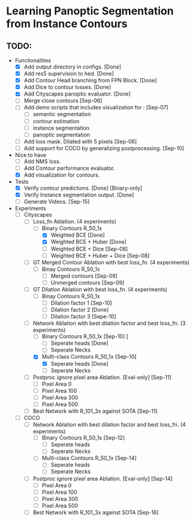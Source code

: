# Learning Panoptic Segmentation from Instance Contours 
## TODO:
* Functionalities
  - [x] Add output directory in configs. [Done]
  - [x] Add res5 supervision to hed. [Done]
  - [x] Add Contour Head branching from FPN Block. [Done]
  - [x] Add Dice to contour losses. [Done]
  - [x] Add Cityscapes panoptic evaluator. [Done]
  - [ ] Merge close contours [Sep-06]
  - [ ] Add demo scripts that includes visualization for : [Sep-07]
    - [ ] semantic segmentation 
    - [ ] contour estimation
    - [ ] instance segmentation 
    - [ ] panoptic segmentation
  - [ ] Add loss mask. Dilated with 5 pixels [Sep-08]
  - [ ] Add support for COCO by generalizing postprocessing. [Sep-10]

* Nice to have
  - [ ] Add NMS loss.
  - [ ] Add Contour performance evaluator.
  - [x] Add visualization for contours.

* Tests
  - [x] Verify contour predictions. [Done] [Binary-only]
  - [x] Verify Instance segmentation output. [Done]
  - [ ] Generate Videos. [Sep-15]

* Experiments 
  - [ ] Cityscapes
    - [ ] Loss_fn Ablation. (4 experiments)
        - [ ] Binary Contours R_50_1x 
            - [x] Weighted BCE [Done]
            - [x] Weighted BCE + Huber [Done]
            - [ ] Weighted BCE + Dice [Sep-08]
            - [ ] Weighted BCE + Huber + Dice [Sep-08]
    - [ ] GT Merged Contour Ablation with best loss_fn. (4 experiments)
        - [ ] Binay Contours R_50_1x
            - [ ] Merged contours [Sep-09]
            - [ ] Unmerged contours [Sep-09]
    - [ ] GT Dilation Ablation with best loss_fn. (4 experiments)
        - [ ] Binay Contours R_50_1x
            - [ ] Dilation factor 1 [Sep-10]
            - [ ] Dilation factor 2 [Done]
            - [ ] Dilation factor 3 [Sepe-10]
    - [ ] Network Ablation with best dilation factor and best loss_fn. (3 experiments)
        - [ ] Binary Contours R_50_1x [Sep-10] [
            - [ ] Seperate heads [Done]
            - [ ] Seperate Necks
        - [x] Multi-class Contours R_50_1x [Sep-10]
            - [x] Seperate heads [Done]
            - [ ] Seperate Necks
    - [ ] Postproc ignore pixel area Ablation. [Eval-only] [Sep-11]
        - [ ] Pixel Area 0 
        - [ ] Pixel Area 100
        - [ ] Pixel Area 300
        - [ ] Pixel Area 500
    - [ ] Best Network with R_101_3x against SOTA [Sep-11]
  - [ ] COCO
    - [ ] Network Ablation with best dilation factor and best loss_fn. (4 experiments)
        - [ ] Binary Contours R_50_1x [Sep-12]
            - [ ] Seperate heads
            - [ ] Seperate Necks
        - [ ] Multi-class Contours R_50_1x [Sep-14]
            - [ ] Seperate heads
            - [ ] Seperate Necks
    - [ ] Postproc ignore pixel area Ablation. [Eval-only] [Sep-14]
        - [ ] Pixel Area 0 
        - [ ] Pixel Area 100
        - [ ] Pixel Area 300
        - [ ] Pixel Area 500
    - [ ] Best Network with R_101_3x against SOTA [Sep-16] 
